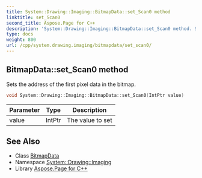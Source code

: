 ```yaml
---
title: System::Drawing::Imaging::BitmapData::set_Scan0 method
linktitle: set_Scan0
second_title: Aspose.Page for C++
description: 'System::Drawing::Imaging::BitmapData::set_Scan0 method. Sets the address of the first pixel data in the bitmap in C++.'
type: docs
weight: 800
url: /cpp/system.drawing.imaging/bitmapdata/set_scan0/
---
```

## BitmapData::set_Scan0 method


Sets the address of the first pixel data in the bitmap.

```cpp
void System::Drawing::Imaging::BitmapData::set_Scan0(IntPtr value)
```


| Parameter | Type | Description |
| --- | --- | --- |
| value | IntPtr | The value to set |

## See Also

* Class [BitmapData](../)
* Namespace [System::Drawing::Imaging](../../)
* Library [Aspose.Page for C++](../../../)
